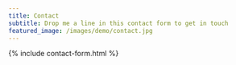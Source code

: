 ```yaml
---
title: Contact
subtitle: Drop me a line in this contact form to get in touch
featured_image: /images/demo/contact.jpg
---
```


{% include contact-form.html %}